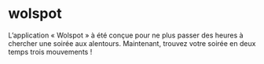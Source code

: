 wolspot
=======

L’application « Wolspot » à été conçue pour ne plus passer des heures à chercher une soirée aux alentours. Maintenant, trouvez votre soirée en deux temps trois mouvements !

